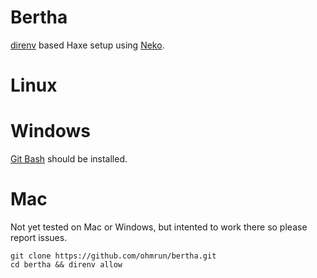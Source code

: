 # Bertha

[direnv](direnv.net) based Haxe setup using [Neko](https://nekovm.org/).


# Linux 

# Windows 

  [Git Bash](https://gitforwindows.org/) should be installed.

# Mac

Not yet tested on Mac or Windows, but intented to work there so please report issues.


```
git clone https://github.com/ohmrun/bertha.git
cd bertha && direnv allow
```